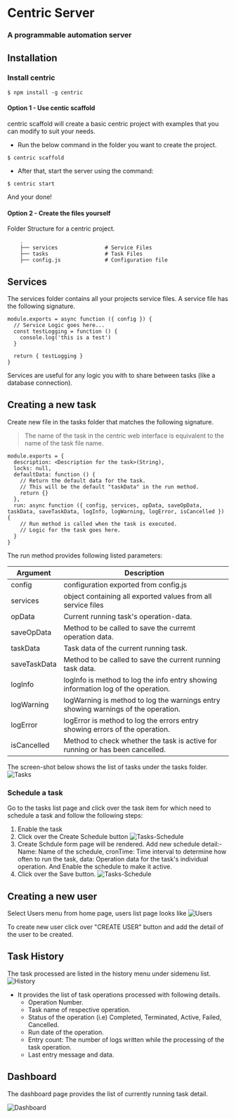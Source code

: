 # Centric Server

### A programmable automation server

## Installation

### Install centric

```
$ npm install -g centric
```

#### Option 1 - Use centic scaffold

centric scaffold will create a basic centric project with examples that you can modify to suit your needs.

- Run the below command in the folder you want to create the project.
```
$ centric scaffold
```

- After that, start the server using the command:

```
$ centric start
```

And your done!

#### Option 2 - Create the files yourself

Folder Structure for a centric project.

```
    .
    ├── services               # Service Files
    ├── tasks                  # Task Files
    ├── config.js              # Configuration file

```

## Services

The services folder contains all your projects service files. A service file has the following signature.

```
module.exports = async function ({ config }) {
  // Service Logic goes here...
  const testLogging = function () {
    console.log('this is a test')
  }

  return { testLogging }
}
```

Services are useful for any logic you with to share between tasks (like a database connection).

## Creating a new task

Create new file in the tasks folder that matches the following signature.

> The name of the task in the centric web interface is equivalent to the name of the task file name.

```
module.exports = {
  description: <Description for the task>(String),
  locks: null,
  defaultData: function () {
    // Return the default data for the task.
    // This will be the default "taskData" in the run method.
    return {}
  },
  run: async function ({ config, services, opData, saveOpData, taskData, saveTaskData, logInfo, logWarning, logError, isCancelled }) {
    // Run method is called when the task is executed.
    // Logic for the task goes here.
  }
}
```

The run method provides following listed parameters:

| Argument | Description |
| --- | --- |
| config | configuration exported from config.js |
| services | object containing all exported values from all service files |
| opData | Current running task's operation-data. |
| saveOpData | Method to be called to save the curremt operation data. |
| taskData | Task data of the current running task. |
| saveTaskData | Method to be called to save the current running task data. |
| logInfo | logInfo is method to log the info entry showing information log of the operation. |
| logWarning | logWarning is method to log the warnings entry showing warnings of the operation. |
| logError | logError is method to log the errors entry showing errors of the operation. |
| isCancelled | Method to check whether the task is active for running or has been cancelled. |

The screen-shot below shows the list of tasks under the tasks folder.
![Tasks](https://raw.githubusercontent.com/internalfx/centric-server/readme-documentation/resources/screenshot_tasks.png)

### Schedule a task

Go to the tasks list page and click over the task item for which need to schedule a task and follow the following steps:

1. Enable the task
2. Click over the Create Schedule button
![Tasks-Schedule](https://raw.githubusercontent.com/internalfx/centric-server/readme-documentation/resources/screenshot_taskSchedule1.png)
3. Create Schdule form page will be rendered.
   Add new schedule detail:-
    Name: Name of the schedule,
    cronTime: Time interval to determine how often to run the task,
    data: Operation data for the task's individual operation.
   And Enable the schedule to make it active.
4. Click over the Save button.
![Tasks-Schedule](https://raw.githubusercontent.com/internalfx/centric-server/readme-documentation/resources/screenshot_taskSchedule2.png)


## Creating a new user

Select Users menu from home page, users list page looks like
![Users](https://raw.githubusercontent.com/internalfx/centric-server/master/resources/screenshot_users.png)

To create new user click over "CREATE USER" button and add the detail of the user to be created.

## Task History

The task processed are listed in the history menu under sidemenu list.
![History](https://raw.githubusercontent.com/internalfx/centric-server/master/resources/screenshot_history.png)

- It provides the list of task operations processed with following details.
  - Operation Number.
  - Task name of respective operation.
  - Status of the operation (i.e) Completed, Terminated, Active, Failed, Cancelled.
  - Run date of the operation.
  - Entry count: The number of logs written while the processing of the task operation.
  - Last entry message and data.

## Dashboard

The dashboard page provides the list of currently running task detail.

![Dashboard](https://raw.githubusercontent.com/internalfx/centric-server/master/resources/screenshot_dashboard.png)
